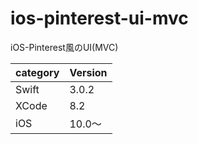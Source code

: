 # ios-pinterest-ui-mvc
iOS-Pinterest風のUI(MVC)

|category | Version| 
|---|---|
| Swift | 3.0.2 |
| XCode | 8.2 |
| iOS | 10.0〜 |
